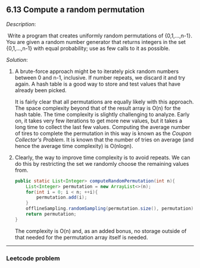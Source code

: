 ## 6.13 Compute a random permutation

*Description*:

​		Write a program that creates uniformly random permutations of {0,1,...,n-1}. You are given a random number generator that returns integers in the set {0,1,...,n-1} with equal probability; use as few calls to it as possible.

*Solution*:

1. A brute-force approach might be to iterately pick random numbers between 0 and n-1, inclusive. If number repeats, we discard it and try again. A hash table is a good way to store and test values that have already been picked.

   It is fairly clear that all permutations are equally likely with this approach. The space complexity beyond that of the result array is O(n) for the hash table. The time complexity is slightly challenging to analyze. Early on, it takes very few iterations to get more new values, but it takes a long time to collect the last few values.  Computing the average number of tires to complete the permutation in this way is known as the *Coupon Collector's Problem*. It is known that the number of tries on average (and hence the average time complexity) is O(nlogn).

2. Clearly, the way to improve time complexity is to avoid repeats. We can do this by restricting the set we randomly choose the remaining values from.

   ```java
   public static List<Integer> computeRandomPermutation(int n){
       List<Integer> permutation = new ArrayList<>(n);
       for(int i = 0; i < n; ++i){
           permutation.add(i);
       }
       offlineSampling.randomSampling(permutation.size(), permutation);
       return permutation;
   }
   ```

   The complexity is O(n) and, as an added bonus, no storage outside of that needed for the permutation array itself is needed.

***

### Leetcode problem

